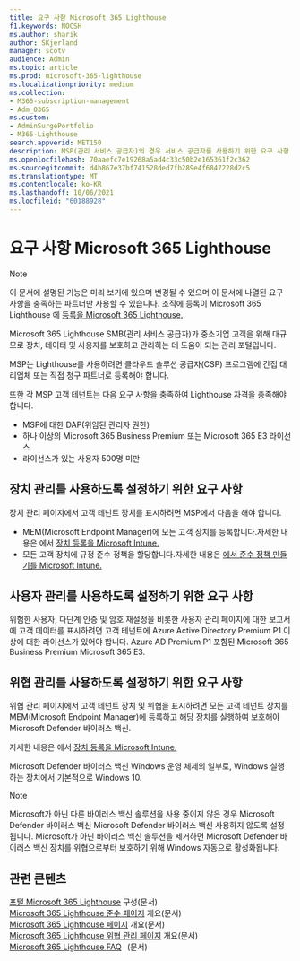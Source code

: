 ```yaml
---
title: 요구 사항 Microsoft 365 Lighthouse
f1.keywords: NOCSH
ms.author: sharik
author: SKjerland
manager: scotv
audience: Admin
ms.topic: article
ms.prod: microsoft-365-lighthouse
ms.localizationpriority: medium
ms.collection:
- M365-subscription-management
- Adm_O365
ms.custom:
- AdminSurgePortfolio
- M365-Lighthouse
search.appverid: MET150
description: MSP(관리 서비스 공급자)의 경우 서비스 공급자를 사용하기 위한 요구 사항 목록을 Microsoft 365 Lighthouse.
ms.openlocfilehash: 70aaefc7e19268a5ad4c33c50b2e165361f2c362
ms.sourcegitcommit: d4b867e37bf741528ded7fb289e4f6847228d2c5
ms.translationtype: MT
ms.contentlocale: ko-KR
ms.lasthandoff: 10/06/2021
ms.locfileid: "60188928"
---
```

# <a name="requirements-for-microsoft-365-lighthouse"></a>요구 사항 Microsoft 365 Lighthouse

> [!NOTE]
> 이 문서에 설명된 기능은 미리 보기에 있으며 변경될 수 있으며 이 문서에 나열된 요구 사항을 충족하는 파트너만 사용할 수 있습니다. 조직에 등록이 Microsoft 365 Lighthouse 에 [등록을 Microsoft 365 Lighthouse.](m365-lighthouse-sign-up.md)

Microsoft 365 Lighthouse SMB(관리 서비스 공급자)가 중소기업 고객을 위해 대규모로 장치, 데이터 및 사용자를 보호하고 관리하는 데 도움이 되는 관리 포털입니다.  

MSP는 Lighthouse를 사용하려면 클라우드 솔루션 공급자(CSP) 프로그램에 간접 대리업체 또는 직접 청구 파트너로 등록해야 합니다.  

또한 각 MSP 고객 테넌트는 다음 요구 사항을 충족하여 Lighthouse 자격을 충족해야 합니다. 
 
- MSP에 대한 DAP(위임된 관리자 권한) 
- 하나 이상의 Microsoft 365 Business Premium 또는 Microsoft 365 E3 라이선스 
- 라이선스가 있는 사용자 500명 미만  

## <a name="requirements-for-enablingdevice-management"></a>장치 관리를 사용하도록 설정하기 위한 요구 사항   

장치 관리 페이지에서 고객 테넌트 장치를 표시하려면 MSP에서 다음을 해야 합니다.    

- MEM(Microsoft Endpoint Manager)에 모든 고객 장치를 등록합니다.자세한 내용은 에서 [장치 등록을 Microsoft Intune.](/mem/intune/enrollment/)
- 모든 고객 장치에 규정 준수 정책을 할당합니다.자세한 내용은 [에서 준수 정책 만들기를 Microsoft Intune.](/mem/intune/protect/create-compliance-policy) 

## <a name="requirements-for-enabling-usermanagement"></a>사용자 관리를 사용하도록 설정하기 위한 요구 사항 

위험한 사용자, 다단계 인증 및 암호 재설정을 비롯한 사용자 관리 페이지에 대한 보고서에 고객 데이터를 표시하려면 고객 테넌트에 Azure Active Directory Premium P1 이상에 대한 라이선스가 있어야 합니다. Azure AD Premium P1 포함된 Microsoft 365 Business Premium Microsoft 365 E3.   

## <a name="requirements-for-enablingthreat-management"></a>위협 관리를 사용하도록 설정하기 위한 요구 사항 

위협 관리 페이지에서 고객 테넌트 장치 및 위협을 표시하려면 모든 고객 테넌트 장치를 MEM(Microsoft Endpoint Manager)에 등록하고 해당 장치를 실행하여 보호해야 Microsoft Defender 바이러스 백신.  

자세한 내용은 에서 [장치 등록을 Microsoft Intune.](/mem/intune/enrollment/)  

Microsoft Defender 바이러스 백신 Windows 운영 체제의 일부로, Windows 실행하는 장치에서 기본적으로 Windows 10.  

> [!NOTE] 
> Microsoft가 아닌 다른 바이러스 백신 솔루션을 사용 중이지 않은 경우 Microsoft Defender 바이러스 백신 Microsoft Defender 바이러스 백신 사용하지 않도록 설정됩니다. Microsoft가 아닌 바이러스 백신 솔루션을 제거하면 Microsoft Defender 바이러스 백신 장치를 위협으로부터 보호하기 위해 Windows 자동으로 활성화됩니다.    

## <a name="related-content"></a>관련 콘텐츠   

[포털 Microsoft 365 Lighthouse](m365-lighthouse-configure-portal-security.md) 구성(문서)\
[Microsoft 365 Lighthouse 준수 페이지](m365-lighthouse-device-compliance-page-overview.md) 개요(문서)\
[Microsoft 365 Lighthouse 페이지](m365-lighthouse-users-page-overview.md) 개요(문서)\
[Microsoft 365 Lighthouse 위협 관리 페이지](m365-lighthouse-threat-management-page-overview.md) 개요(문서)\
[Microsoft 365 Lighthouse FAQ](m365-lighthouse-faq.yml)   (문서)

